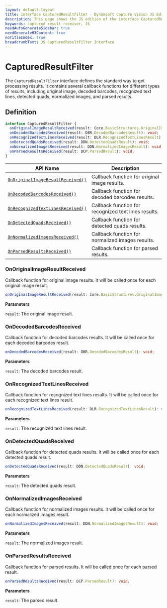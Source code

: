 ```yaml
---
layout: default-layout
title: interface CapturedResultFilter - Dynamsoft Capture Vision JS Edition API Reference
description: This page shows the JS edition of the interface CapturedResultFilter in Core Module.
keywords: captured result receiver, JS
needAutoGenerateSidebar: true
needGenerateH3Content: true
noTitleIndex: true
breadcrumbText: JS CapturedResultFilter Interface
---
```


# CapturedResultFilter

The `CapturedResultFilter` interface defines the standard way to get processing results. It contains several callback functions for different types of results, including original image, decoded barcodes, recognized text lines, detected quads, normalized images, and parsed results.

## Definition

```typescript
interface CapturedResultFilter {
  onOriginalImageResultReceived(result: Core.BasicStructures.OriginalImageResultItem): void;
  onDecodedBarcodesReceived(result: DBR.DecodedBarcodesResult): void;
  onRecognizedTextLinesReceived(result: DLR.RecognizedTextLinesResult): void;
  onDetectedQuadsReceived(result: DDN.DetectedQuadsResult): void;
  onNormalizedImagesReceived(result: DDN.NormalizedImagesResult): void;
  onParsedResultsReceived(result: DCP.ParsedResult): void;
} 
```

| API Name                                                            | Description                                          |
| ------------------------------------------------------------------- | ---------------------------------------------------- |
| [`OnOriginalImageResultReceived()`](#onoriginalimageresultreceived) | Callback function for original image results.             |
| [`OnDecodedBarcodesReceived()`](#ondecodedbarcodesreceived)         | Callback function for decoded barcodes results.      |
| [`OnRecognizedTextLinesReceived()`](#onrecognizedtextlinesreceived) | Callback function for recognized text lines results. |
| [`OnDetectedQuadsReceived()`](#ondetectedquadsreceived)             | Callback function for detected quads results.        |
| [`OnNormalizedImagesReceived()`](#onnormalizedimagesreceived)       | Callback function for normalized images results.     |
| [`OnParsedResultsReceived()`](#onparsedresultsreceived)             | Callback function for parsed results.                |

### OnOriginalImageResultReceived

Callback function for original image results. It will be called once for each original image result.

```typescript
onOriginalImageResultReceived(result: Core.BasicStructures.OriginalImageResultItem): void;
```

**Parameters**

`result`: The original image result.

### OnDecodedBarcodesReceived

Callback function for decoded barcodes results. It will be called once for each decoded barcodes result.

```typescript
onDecodedBarcodesReceived(result: DBR.DecodedBarcodesResult): void;
```

**Parameters**

`result`: The decoded barcodes result.

### OnRecognizedTextLinesReceived

Callback function for recognized text lines results. It will be called once for each recognized text lines result.

```typescript
onRecognizedTextLinesReceived(result: DLR.RecognizedTextLinesResult): void;
```

**Parameters**

`result`: The recognized text lines result.

### OnDetectedQuadsReceived

Callback function for detected quads results. It will be called once for each detected quads result.

```typescript
onDetectedQuadsReceived(result: DDN.DetectedQuadsResult): void;
```

**Parameters**

`result`: The detected quads result.

### OnNormalizedImagesReceived

Callback function for normalized images results. It will be called once for each normalized images result.

```typescript
onNormalizedImagesReceived(result: DDN.NormalizedImagesResult): void;
```

**Parameters**

`result`: The normalized images result.

### OnParsedResultsReceived

Callback function for parsed results. It will be called once for each parsed result.

```typescript
onParsedResultsReceived(result: DCP.ParsedResult): void;
```

**Parameters**

`result`: The parsed result.
